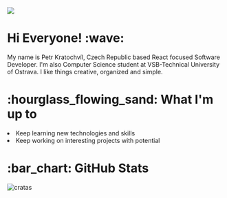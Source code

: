 <img src="https://user-images.githubusercontent.com/56606404/222453188-5768713a-9fd2-4e7a-a595-7aa0a0e05139.png">

<h1> Hi Everyone! :wave: </h1>
<p>My name is Petr Kratochvíl, Czech Republic based React focused Software Developer. I'm also Computer Science student at VSB-Technical University of Ostrava. I like things creative, organized and simple. 
</p>

<h1>:hourglass_flowing_sand: What I'm up to </h1>
<li>Keep learning new technologies and skills</li>
<li>Keep working on interesting projects with potential</li>

<h1>:bar_chart: GitHub Stats</h1>
<p><img align="center" src="https://github-readme-streak-stats.herokuapp.com/?user=cratas&" alt="cratas" /></p>
